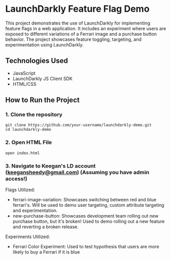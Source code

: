 # LaunchDarkly Feature Flag Demo

This project demonstrates the use of LaunchDarkly for implementing feature flags in a web application. It includes an experiment where users are exposed to different variations of a Ferrari image and a purchase button behavior. The project showcases feature toggling, targeting, and experimentation using LaunchDarkly.

## Technologies Used
- JavaScript
- LaunchDarkly JS Client SDK
- HTML/CSS

## How to Run the Project

### 1. Clone the repository
   ```
   git clone https://github.com/your-username/launchdarkly-demo.git
   cd launchdarkly-demo
   ```

### 2. Open HTML File
   ```
   open index.html
   ```

### 3. Navigate to Keegan's LD account (keegansheedy@gmail.com) (Assuming you have admin access!)

   Flags Utilized:
- ferrari-image-variation: Showcases switching between red and blue ferrari's. Will be used to demo user targeting, custom attribute targeting and experimentation. 
- new-purchase-button: Showcases development team rolling out new purchase button, but it's broken! Used to demo rolling out a new feature and reverting a broken release.  
  

 Experiments Utilized:
- Ferrari Color Experiment: Used to test hypothesis that users are more likely to buy a Ferrari if it is blue
   
